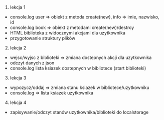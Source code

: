 

1. lekcja 1
- console.log user => obiekt z metoda create(new), info => imie, nazwisko, id
- console.log book => obiekt z metodami create(new)/destroy
- HTML biblioteka z widocznymi akcjami dla uzytkownika
- przygotowanie struktury plików

2. lekcja 2
- wejsc/wyjsc z biblioteki => zmiana dostepnych akcji dla uzytkownika
- odczyt danych z json
- console.log lista ksiazek dostepnych w bibliotece (start biblioteki)

3. lekcja 3
- wypozycz/oddaj => zmiana stanu ksiazek w bibliotece/uzytkowniku
- console.log => lista ksiazek uzytkownika

4. lekcja 4
- zapisywanie/odczyt stanów uzytkownika/biblioteki do localstorage 
